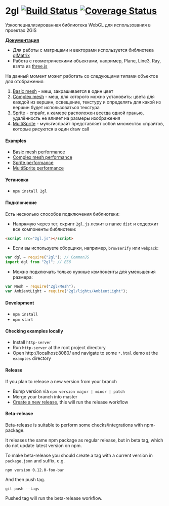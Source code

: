 # 2gl [![Build Status](https://travis-ci.org/2gis/2gl.svg?branch=master)](https://travis-ci.org/2gis/2gl) [![Coverage Status](https://coveralls.io/repos/2gis/2gl/badge.svg?branch=master&service=github)](https://coveralls.io/github/2gis/2gl?branch=master)

Узкоспециализированная библиотека WebGL для использования в проектах 2GIS

**[Документация](https://2gis.github.io/2gl/docs)**

- Для работы с матрицами и векторами используется библиотека [glMatrix](http://glmatrix.net/)
- Работа с геометрическими объектами, например, Plane, Line3, Ray, взята из [three.js](http://threejs.org/)

На данный момент может работать со следующими типами объектов для отображения:

1. [Basic mesh](https://2gis.github.io/2gl/docs/BasicMeshMaterial.html) - меш, закрашивается в один цвет
2. [Complex mesh](https://2gis.github.io/2gl/docs/ComplexMeshMaterial.html) - меш, для которого можно установить: цвета для каждой из вершин, освещение, текстуру и определять для какой из вершин будет использоваться текстура
3. [Sprite](https://2gis.github.io/2gl/docs/Sprite.html) - спрайт, к камере расположен всегда одной гранью, удалённость не влияет на размеры изображения
4. [MultiSprite](https://2gis.github.io/2gl/docs/MultiSprite.html) - мультиспрайт представляет собой множество спрайтов, которые рисуются в один draw call

#### Examples

- [Basic mesh performance](https://2gis.github.io/2gl/examples/basicMeshPerformance)
- [Complex mesh performance](https://2gis.github.io/2gl/examples/complexMeshPerformance)
- [Sprite performance](https://2gis.github.io/2gl/examples/spritePerformance)
- [MultiSprite performance](https://2gis.github.io/2gl/examples/multiSpritePerformance)

#### Установка

- `npm install 2gl`

#### Подключение

Есть несколько способов подключения библиотеки:

- Напрямую через тег, скрипт `2gl.js` лежит в папке `dist` и содержит все компоненты библиотеки:

```html
<script src="2gl.js"></script>
```

- Если вы используете сборщики, например, `browserify` или `webpack`:

```js
var dgl = require("2gl"); // CommonJS
import dgl from "2gl"; // ES6
```

- Можно подключать только нужные компоненты для уменьшения размера:

```js
var Mesh = require("2gl/Mesh");
var AmbientLight = require("2gl/lights/AmbientLight");
```

#### Development

- `npm install`
- `npm start`

#### Checking examples locally

- Install `http-server`
- Run `http-server` at the root project directory
- Open http://localhost:8080/ and navigate to some `*.html` demo at the `examples` directory

#### Release

If you plan to release a new version from your branch

- Bump version via `npm version major | minor | patch`
- Merge your branch into master
- [Create a new release](https://github.com/2gis/2gl/releases), this will run the release workflow

#### Beta-release

Beta-release is suitable to perform some checks/integrations with npm-package.

It releases the same npm package as regular release, but in beta tag, which do not update latest version on npm.

To make beta-release you should create a tag with a current version in `package.json` and suffix, e.g.

```
npm version 0.12.0-foo-bar
```

And then push tag.

```
git push --tags
```

Pushed tag will run the beta-release workflow.
